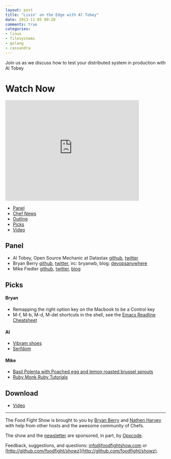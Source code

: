 ```yaml
---
layout: post
title: "Livin' on the Edge with Al Tobey"
date: 2013-11-05 09:20
comments: true
categories: 
- linux
- filesystems
- golang
- cassandra
---
```


Join us as we discuss how to test your distributed system in production with Al Tobey 

# Watch Now

<iframe width="420" height="315" src="http://www.youtube.com/embed/2Iz2ydIrPA8" frameborder="0" allowfullscreen></iframe>

* [Panel](http://foodfightshow.org/2013/11/livin-on-the-edge-with-al-tobey.html#panel)
* [Chef News](http://foodfightshow.org/2013/11/livin-on-the-edge-with-al-tobey.html#news)
* [Outline](http://foodfightshow.org/2013/11/livin-on-the-edge-with-al-tobey.html#outline)
* [Picks](http://foodfightshow.org/2013/11/livin-on-the-edge-with-al-tobey.html#picks)
* [Video](http://www.youtube.com/watch?v=2Iz2ydIrPA8)

Panel<a name="panel"></a>
------
* Al Tobey, Open Source Mechanic at Datastax [github](https://github.com/tobert), [twitter](https://twitter.com/AlTobey)
* Bryan Berry [github](http://github.com/bryanwb), [twitter](http://twitter.com/bryanwb), irc: bryanwb, blog: [devopsanywhere](http://devopsanywhere.blogspot.com)
* Mike Fiedler [github](http://github.com/miketheman), [twitter](http://twitter.com/mikefiedler), [blog](http://www.miketheman.net)

<!-- more -->

Picks<a name="picks"></a>
-----

#### Bryan

* Remapping the right option key on the Macbook to be a Control key
* M-f, M-b, M-d, M-del shortcuts in the shell, see the [Emacs Readline Cheatsheet](http://www.catonmat.net/download/readline-emacs-editing-mode-cheat-sheet.pdf)

#### Al 

* [Vibram shoes](http://www.vibramfivefingers.com/index.htm)
* [Serfdom](serfdom.io)

#### Mike

* [Basil Polenta with Poached egg and lemon roasted brussel sprouts](http://www.cuculinary.com/2013/03/basil-polenta-with-poached-egg-and-lemon-roasted-brussels-sprouts/)
* [Ruby Monk Ruby Tutorials](http://rubymonk.com/)

Download
--------

* [Video](http://www.youtube.com/watch?v=2Iz2ydIrPA8)

<hr />

The Food Fight Show is brought to you by [Bryan Berry](https://twitter.com/bryanwb) and [Nathen Harvey](https://twitter.com/nathenharvey) with help from other hosts and the awesome community of Chefs.

The show and the [newsletter](http://us6.campaign-archive2.com/home/?u=7d43a288e882a145b7e99c650&id=ad8186466d) are sponsored, in part, by [Opscode](http://www.opscode.com).

Feedback, suggestions, and questions:  [info@foodfightshow.com](mailto:info@foodfightshow.com) or  [http://github.com/foodfight/showz](http://github.com/foodfight/showz).
 
